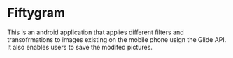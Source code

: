 # Fiftygram

This is an android application that applies different filters and transofrmations to images existing on the mobile phone usign the Glide API. It also enables users to save the modifed pictures.
